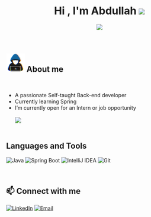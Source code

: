 <h1 align="center"><b>Hi , I'm Abdullah </b><img src="https://media.giphy.com/media/hvRJCLFzcasrR4ia7z/giphy.gif" width="35"></h1>
<!--  -->
<p align="center">
  <a href="https://github.com/DenverCoder1/readme-typing-svg"><img src="https://readme-typing-svg.herokuapp.com?font=Time+New+Roman&color=cyan&size=25&center=true&vCenter=true&width=600&height=100&lines=Self-taught+Back-End+Developer,;Computer+Engineer;Active+Learner/Researcher"></a>
</p>


<br>
	
## <picture><img src = "https://github.com/0xAbdulKhalid/0xAbdulKhalid/raw/main/assets/mdImages/about_me.gif" width = 50px></picture> **About me**


<br>

- A passionate Self-taught Back-end developer
- Currently learning Spring
- I’m currently open for an Intern or job opportunity
<br><br>
<img src="https://user-images.githubusercontent.com/73097560/115834477-dbab4500-a447-11eb-908a-139a6edaec5c.gif"><br><br>
<p align="center">	
	
## Languages and Tools ##  
 
  ![Java](https://img.shields.io/badge/-Java-007396?style=flat&logo=java)
  ![Spring Boot](https://img.shields.io/badge/-Spring%20Boot-6DB33F?style=flat&logo=spring&logoColor=white)
  ![IntelliJ IDEA](https://img.shields.io/badge/-IntelliJ%20IDEA-000000?style=flat&logo=intellij-idea&logoColor=white)
  ![Git](https://img.shields.io/badge/-Git-F05032?style=flat&logo=git&logoColor=white) 

<br>

## 📫 Connect with me ##  

[![LinkedIn](https://img.shields.io/badge/LinkedIn-Abdullah-informational?style=flat&logo=linkedin&logoColor=white)](https://www.linkedin.com/in/abdullahcelik4443)
[![Email](https://img.shields.io/badge/Email-Abdullah-informational?style=flat&logo=gmail&logoColor=white)](mailto:abdullah.clk@outlook.com.tr)



